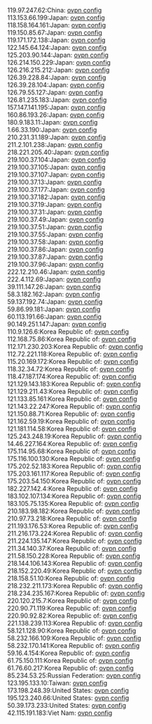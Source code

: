 119.97.247.62:China: [ovpn config](vpn/119_97_247_62.ovpn)  
113.153.66.199:Japan: [ovpn config](vpn/113_153_66_199.ovpn)  
118.158.164.161:Japan: [ovpn config](vpn/118_158_164_161.ovpn)  
119.150.85.67:Japan: [ovpn config](vpn/119_150_85_67.ovpn)  
119.171.172.138:Japan: [ovpn config](vpn/119_171_172_138.ovpn)  
122.145.64.124:Japan: [ovpn config](vpn/122_145_64_124.ovpn)  
125.203.90.144:Japan: [ovpn config](vpn/125_203_90_144.ovpn)  
126.214.150.229:Japan: [ovpn config](vpn/126_214_150_229.ovpn)  
126.216.215.212:Japan: [ovpn config](vpn/126_216_215_212.ovpn)  
126.39.228.84:Japan: [ovpn config](vpn/126_39_228_84.ovpn)  
126.39.28.104:Japan: [ovpn config](vpn/126_39_28_104.ovpn)  
126.79.55.127:Japan: [ovpn config](vpn/126_79_55_127.ovpn)  
126.81.235.183:Japan: [ovpn config](vpn/126_81_235_183.ovpn)  
157.147.141.195:Japan: [ovpn config](vpn/157_147_141_195.ovpn)  
160.86.193.26:Japan: [ovpn config](vpn/160_86_193_26.ovpn)  
180.9.183.11:Japan: [ovpn config](vpn/180_9_183_11.ovpn)  
1.66.33.190:Japan: [ovpn config](vpn/1_66_33_190.ovpn)  
210.231.31.189:Japan: [ovpn config](vpn/210_231_31_189.ovpn)  
211.2.101.238:Japan: [ovpn config](vpn/211_2_101_238.ovpn)  
218.221.205.40:Japan: [ovpn config](vpn/218_221_205_40.ovpn)  
219.100.37.104:Japan: [ovpn config](vpn/219_100_37_104.ovpn)  
219.100.37.105:Japan: [ovpn config](vpn/219_100_37_105.ovpn)  
219.100.37.107:Japan: [ovpn config](vpn/219_100_37_107.ovpn)  
219.100.37.13:Japan: [ovpn config](vpn/219_100_37_13.ovpn)  
219.100.37.177:Japan: [ovpn config](vpn/219_100_37_177.ovpn)  
219.100.37.182:Japan: [ovpn config](vpn/219_100_37_182.ovpn)  
219.100.37.19:Japan: [ovpn config](vpn/219_100_37_19.ovpn)  
219.100.37.31:Japan: [ovpn config](vpn/219_100_37_31.ovpn)  
219.100.37.49:Japan: [ovpn config](vpn/219_100_37_49.ovpn)  
219.100.37.51:Japan: [ovpn config](vpn/219_100_37_51.ovpn)  
219.100.37.55:Japan: [ovpn config](vpn/219_100_37_55.ovpn)  
219.100.37.58:Japan: [ovpn config](vpn/219_100_37_58.ovpn)  
219.100.37.86:Japan: [ovpn config](vpn/219_100_37_86.ovpn)  
219.100.37.87:Japan: [ovpn config](vpn/219_100_37_87.ovpn)  
219.100.37.96:Japan: [ovpn config](vpn/219_100_37_96.ovpn)  
222.12.210.46:Japan: [ovpn config](vpn/222_12_210_46.ovpn)  
222.4.112.69:Japan: [ovpn config](vpn/222_4_112_69.ovpn)  
39.111.147.26:Japan: [ovpn config](vpn/39_111_147_26.ovpn)  
58.3.182.162:Japan: [ovpn config](vpn/58_3_182_162.ovpn)  
59.137.192.74:Japan: [ovpn config](vpn/59_137_192_74.ovpn)  
59.86.99.181:Japan: [ovpn config](vpn/59_86_99_181.ovpn)  
60.113.191.66:Japan: [ovpn config](vpn/60_113_191_66.ovpn)  
90.149.251.147:Japan: [ovpn config](vpn/90_149_251_147.ovpn)  
110.9.126.6:Korea Republic of: [ovpn config](vpn/110_9_126_6.ovpn)  
112.168.75.86:Korea Republic of: [ovpn config](vpn/112_168_75_86.ovpn)  
112.171.230.203:Korea Republic of: [ovpn config](vpn/112_171_230_203.ovpn)  
112.72.221.118:Korea Republic of: [ovpn config](vpn/112_72_221_118.ovpn)  
115.20.169.172:Korea Republic of: [ovpn config](vpn/115_20_169_172.ovpn)  
118.32.34.72:Korea Republic of: [ovpn config](vpn/118_32_34_72.ovpn)  
118.47.187.174:Korea Republic of: [ovpn config](vpn/118_47_187_174.ovpn)  
121.129.143.183:Korea Republic of: [ovpn config](vpn/121_129_143_183.ovpn)  
121.129.211.43:Korea Republic of: [ovpn config](vpn/121_129_211_43.ovpn)  
121.133.85.161:Korea Republic of: [ovpn config](vpn/121_133_85_161.ovpn)  
121.143.22.247:Korea Republic of: [ovpn config](vpn/121_143_22_247.ovpn)  
121.150.88.71:Korea Republic of: [ovpn config](vpn/121_150_88_71.ovpn)  
121.162.59.19:Korea Republic of: [ovpn config](vpn/121_162_59_19.ovpn)  
121.181.114.58:Korea Republic of: [ovpn config](vpn/121_181_114_58.ovpn)  
125.243.248.19:Korea Republic of: [ovpn config](vpn/125_243_248_19.ovpn)  
14.46.227.164:Korea Republic of: [ovpn config](vpn/14_46_227_164.ovpn)  
175.114.95.68:Korea Republic of: [ovpn config](vpn/175_114_95_68.ovpn)  
175.116.100.130:Korea Republic of: [ovpn config](vpn/175_116_100_130.ovpn)  
175.202.52.183:Korea Republic of: [ovpn config](vpn/175_202_52_183.ovpn)  
175.203.161.117:Korea Republic of: [ovpn config](vpn/175_203_161_117.ovpn)  
175.203.54.150:Korea Republic of: [ovpn config](vpn/175_203_54_150.ovpn)  
182.227.142.4:Korea Republic of: [ovpn config](vpn/182_227_142_4.ovpn)  
183.102.107.134:Korea Republic of: [ovpn config](vpn/183_102_107_134.ovpn)  
183.105.75.135:Korea Republic of: [ovpn config](vpn/183_105_75_135.ovpn)  
210.183.98.182:Korea Republic of: [ovpn config](vpn/210_183_98_182.ovpn)  
210.97.73.218:Korea Republic of: [ovpn config](vpn/210_97_73_218.ovpn)  
211.193.176.53:Korea Republic of: [ovpn config](vpn/211_193_176_53.ovpn)  
211.216.173.224:Korea Republic of: [ovpn config](vpn/211_216_173_224.ovpn)  
211.224.135.147:Korea Republic of: [ovpn config](vpn/211_224_135_147.ovpn)  
211.34.140.37:Korea Republic of: [ovpn config](vpn/211_34_140_37.ovpn)  
211.58.150.228:Korea Republic of: [ovpn config](vpn/211_58_150_228.ovpn)  
218.144.106.143:Korea Republic of: [ovpn config](vpn/218_144_106_143.ovpn)  
218.152.220.49:Korea Republic of: [ovpn config](vpn/218_152_220_49.ovpn)  
218.158.51.10:Korea Republic of: [ovpn config](vpn/218_158_51_10.ovpn)  
218.232.211.173:Korea Republic of: [ovpn config](vpn/218_232_211_173.ovpn)  
218.234.235.167:Korea Republic of: [ovpn config](vpn/218_234_235_167.ovpn)  
220.120.215.7:Korea Republic of: [ovpn config](vpn/220_120_215_7.ovpn)  
220.90.71.119:Korea Republic of: [ovpn config](vpn/220_90_71_119.ovpn)  
220.90.92.82:Korea Republic of: [ovpn config](vpn/220_90_92_82.ovpn)  
221.138.239.113:Korea Republic of: [ovpn config](vpn/221_138_239_113.ovpn)  
58.121.128.90:Korea Republic of: [ovpn config](vpn/58_121_128_90.ovpn)  
58.232.166.109:Korea Republic of: [ovpn config](vpn/58_232_166_109.ovpn)  
58.232.170.141:Korea Republic of: [ovpn config](vpn/58_232_170_141.ovpn)  
59.16.4.154:Korea Republic of: [ovpn config](vpn/59_16_4_154.ovpn)  
61.75.150.111:Korea Republic of: [ovpn config](vpn/61_75_150_111.ovpn)  
61.76.60.217:Korea Republic of: [ovpn config](vpn/61_76_60_217.ovpn)  
85.234.53.25:Russian Federation: [ovpn config](vpn/85_234_53_25.ovpn)  
123.195.133.10:Taiwan: [ovpn config](vpn/123_195_133_10.ovpn)  
173.198.248.39:United States: [ovpn config](vpn/173_198_248_39.ovpn)  
195.123.240.66:United States: [ovpn config](vpn/195_123_240_66.ovpn)  
50.39.173.233:United States: [ovpn config](vpn/50_39_173_233.ovpn)  
42.115.191.183:Viet Nam: [ovpn config](vpn/42_115_191_183.ovpn)  
